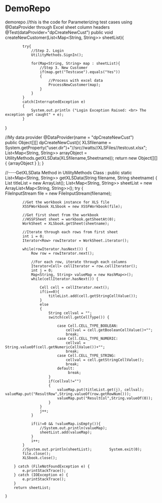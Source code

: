 # DemoRepo
demorepo
//this is the code for Parameterizing test cases using @DataProvider through Excel sheet column  headers
@Test(dataProvider="dpCreateNewCust")
  public void createNewCustomer(List<Map<String, String>> sheetList){   


            try{
                //Step 2. Login
                UtilityMethods.SignIn();

                for(Map<String, String> map : sheetList){
                    //Step 3. New Customer
                    if(map.get("Testcase").equals("Yes"))
                    {   
                        //Process with excel data
                        ProcessNewCustomer(map);                        
                    }
                }
            }
            catch(InterruptedException e)
            {
                System.out.println ("Login Exception Raised: <br> The exception get caught" + e);
            }           

  }

//My data provider 
@DataProvider(name = "dpCreateNewCust")  
    public  Object[][] dpCreateNewCust(){
       XLSfilename = System.getProperty("user.dir")+"//src//watts//XLSFiles//testcust.xlsx";
      List<Map<String, String>> arrayObject = UtilityMethods.getXLSData(XLSfilename,Sheetname));
        return new Object[][] { {arrayObject } };
    }

//----GetXLSData Method in UtilityMethods Class :
 public static List<Map<String, String>> getXLSData(String filename, String sheetname)
    {
        List<String> titleList = new ArrayList<String>();
    List<Map<String, String>> sheetList = new ArrayList<Map<String, String>>();
        try {     
            FileInputStream file = new FileInputStream(filename);

            //Get the workbook instance for XLS file 
            XSSFWorkbook XLSbook = new XSSFWorkbook(file);

            //Get first sheet from the workbook
            //HSSFSheet sheet = workbook.getSheetAt(0);
            WorkSheet = XLSbook.getSheet(sheetname);            

            //Iterate through each rows from first sheet
            int i = 0;
            Iterator<Row> rowIterator = WorkSheet.iterator();

            while(rowIterator.hasNext()) {
                Row row = rowIterator.next();

                //For each row, iterate through each columns
                Iterator<Cell> cellIterator = row.cellIterator();
                int j = 0;
                Map<String, String> valueMap = new HashMap<>();
                while(cellIterator.hasNext()) {

                    Cell cell = cellIterator.next();
                    if(i==0){
                        titleList.add(cell.getStringCellValue());
                    } 
                    else
                    {
                        String cellval = "";
                        switch(cell.getCellType()) {

                            case Cell.CELL_TYPE_BOOLEAN:
                                cellval = cell.getBooleanCellValue()+"";
                                break;
                            case Cell.CELL_TYPE_NUMERIC:
                                cellval = String.valueOf(cell.getNumericCellValue())+"";
                                break;
                            case Cell.CELL_TYPE_STRING:
                                cellval = cell.getStringCellValue();
                                break;
                            default:
                                 break;
                        }
                        if(cellval!="")
                        {
                            valueMap.put(titleList.get(j), cellval);                                                         valueMap.put("ResultRow",String.valueOf(row.getRowNum()));
                            valueMap.put("ResultCol",String.valueOf(0));
                        }
                    }
                    j++;
                }

                if(i!=0 && !valueMap.isEmpty()){
                    //System.out.println(valueMap);
                    sheetList.add(valueMap);
                }
                i++;
            }
            //System.out.println(sheetList);        System.exit(0);
            file.close();
            XLSbook.close();

        } catch (FileNotFoundException e) {
            e.printStackTrace();
        } catch (IOException e) {
            e.printStackTrace();
        }
        return sheetList;

    }
